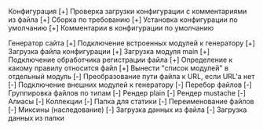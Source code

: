  Конфигурация
 [+] Проверка загрузки конфигурации с комментариями из файла
 [+] Сборка по требованию
 [+] Установка конфигурации по умолчанию
 [+] Комментарии в конфигурации по умолчанию

 Генератор сайта
 [+] Подключение встроенных модулей к генератору
 [+] Загрузка файла конфигурации
 [+] Загрузка модуля main
 [+] Подключение обработчика регистрации файла
 [+] Определение к какому правилу относится файл
 [+] Вынести "список модулей" в отдельный модуль
 [-] Преобразование пути файла к URL, если URL'а нет 
 [-] Подключение внешних модулей к генератору
 [-] Перебор файлов
 [-] Группировка файлов по типам
 [-] Рендер plain
 [-] Рендер mustache
 [-] Алиасы
 [-] Коллекции
 [-] Папка для статики
 [-] Переименование файлов
 [-] Миксины (наследование)
 [-] Загрузка данных из файла
 [-] Загрузка данных из папки
